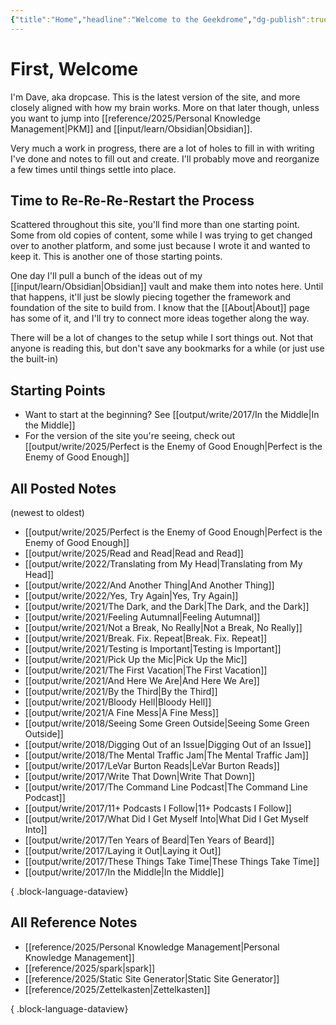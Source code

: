 ```yaml
---
{"title":"Home","headline":"Welcome to the Geekdrome","dg-publish":true,"dg-home":true,"date":"2025-08-05","created":"2025-08-05T18:40:00","updated":"2025-08-16T13:22:38-04:00","permalink":"/home/","tags":["gardenEntry"],"dgPassFrontmatter":true,"noteIcon":"3"}
---
```


# First, Welcome

I'm Dave, aka dropcase. This is the latest version of the site, and more closely aligned with how my brain works. More on that later though, unless you want to jump into [[reference/2025/Personal Knowledge Management\|PKM]] and [[input/learn/Obsidian\|Obsidian]].

Very much a work in progress, there are a lot of holes to fill in with writing I've done and notes to fill out and create. I'll probably move and reorganize a few times until things settle into place.

## Time to Re-Re-Re-Restart the Process

Scattered throughout this site, you'll find more than one starting point. Some from old copies of content, some while I was trying to get changed over to another platform, and some just because I wrote it and wanted to keep it. This is another one of those starting points.

One day I'll pull a bunch of the ideas out of my [[input/learn/Obsidian\|Obsidian]] vault and make them into notes here. Until that happens, it'll just be slowly piecing together the framework and foundation of the site to build from. I know that the [[About\|About]] page has some of it, and I'll try to connect more ideas together along the way.

There will be a lot of changes to the setup while I sort things out. Not that anyone is reading this, but don't save any bookmarks for a while (or just use the built-in)

## Starting Points

- Want to start at the beginning? See [[output/write/2017/In the Middle\|In the Middle]]
- For the version of the site you're seeing, check out [[output/write/2025/Perfect is the Enemy of Good Enough\|Perfect is the Enemy of Good Enough]]

## All Posted Notes
(newest to oldest)
- [[output/write/2025/Perfect is the Enemy of Good Enough\|Perfect is the Enemy of Good Enough]]
- [[output/write/2025/Read and Read\|Read and Read]]
- [[output/write/2022/Translating from My Head\|Translating from My Head]]
- [[output/write/2022/And Another Thing\|And Another Thing]]
- [[output/write/2022/Yes, Try Again\|Yes, Try Again]]
- [[output/write/2021/The Dark, and the Dark\|The Dark, and the Dark]]
- [[output/write/2021/Feeling Autumnal\|Feeling Autumnal]]
- [[output/write/2021/Not a Break, No Really\|Not a Break, No Really]]
- [[output/write/2021/Break. Fix. Repeat\|Break. Fix. Repeat]]
- [[output/write/2021/Testing is Important\|Testing is Important]]
- [[output/write/2021/Pick Up the Mic\|Pick Up the Mic]]
- [[output/write/2021/The First Vacation\|The First Vacation]]
- [[output/write/2021/And Here We Are\|And Here We Are]]
- [[output/write/2021/By the Third\|By the Third]]
- [[output/write/2021/Bloody Hell\|Bloody Hell]]
- [[output/write/2021/A Fine Mess\|A Fine Mess]]
- [[output/write/2018/Seeing Some Green Outside\|Seeing Some Green Outside]]
- [[output/write/2018/Digging Out of an Issue\|Digging Out of an Issue]]
- [[output/write/2018/The Mental Traffic Jam\|The Mental Traffic Jam]]
- [[output/write/2017/LeVar Burton Reads\|LeVar Burton Reads]]
- [[output/write/2017/Write That Down\|Write That Down]]
- [[output/write/2017/The Command Line Podcast\|The Command Line Podcast]]
- [[output/write/2017/11+ Podcasts I Follow\|11+ Podcasts I Follow]]
- [[output/write/2017/What Did I Get Myself Into\|What Did I Get Myself Into]]
- [[output/write/2017/Ten Years of Beard\|Ten Years of Beard]]
- [[output/write/2017/Laying it Out\|Laying it Out]]
- [[output/write/2017/These Things Take Time\|These Things Take Time]]
- [[output/write/2017/In the Middle\|In the Middle]]

{ .block-language-dataview}
## All Reference Notes
- [[reference/2025/Personal Knowledge Management\|Personal Knowledge Management]]
- [[reference/2025/spark\|spark]]
- [[reference/2025/Static Site Generator\|Static Site Generator]]
- [[reference/2025/Zettelkasten\|Zettelkasten]]

{ .block-language-dataview}